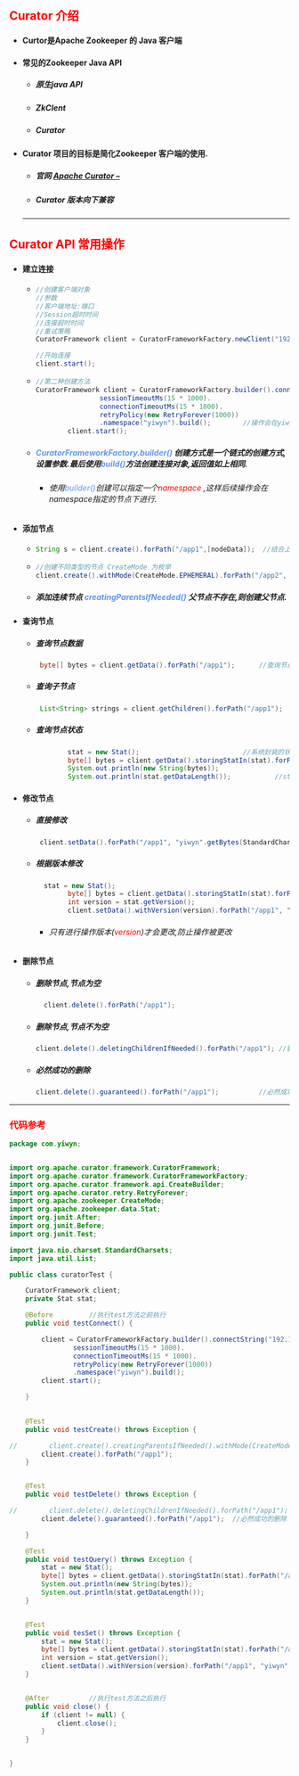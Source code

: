 ## <font color='red'>Curator 介绍</font>

- #### Curtor是Apache Zookeeper 的 Java 客户端

- #### 常见的Zookeeper Java API

  - ##### 原生java API

  - ##### ZkClent

  - ##### Curator

- #### Curator 项目的目标是简化Zookeeper 客户端的使用.

  - ##### 官网 [Apache Curator –](http://curator.apache.org/) 

  - ##### Curator 版本向下兼容

  

  

  

  <hr>


## <font color='red'>Curator API 常用操作</font>

- #### 建立连接

  - ```java
    //创建客户端对象
    //参数
    //客户端地址:端口
    //Session超时时间
    //连接超时时间
    //重试策略
    CuratorFramework client = CuratorFrameworkFactory.newClient("192.168.3.115:2181", 60 * 1000, 15 * 1000, new 			RetryForever(1000));
    
    //开始连接
    client.start();
    ```

  - ```java
    //第二种创建方法
    CuratorFramework client = CuratorFrameworkFactory.builder().connectString("192.168.3.115:2181").
                    sessionTimeoutMs(15 * 1000).
                    connectionTimeoutMs(15 * 1000).
                    retryPolicy(new RetryForever(1000))
                    .namespace("yiwyn").build(); 		//操作会在yiwyn节点下进行.
            client.start();
    ```

    

  - ##### <font color='cornflowerblue'>CuratorFrameworkFactory.builder()</font> 创建方式是一个链式的创建方式,设置参数.最后使用<font color='cornflowerblue'>build()</font>方法创建连接对象,返回值如上相同.

    - ###### 使用<font color='cornflowerblue'>builder()</font>创建可以指定一个<font color='red'>namespace</font> ,这样后续操作会在namespace指定的节点下进行.

- #### 添加节点

  - ```java
    String s = client.create().forPath("/app1",[nodeData]);  //结合上下文↑ 是在yiwyn节点下,创建app1节点  当 nodeData为空时,系统默认设置为连接机器的ip地址
    ```

  - ```java
    //创建不同类型的节点 CreateMode 为枚举 
    client.create().withMode(CreateMode.EPHEMERAL).forPath("/app2", "Hello".getBytes(StandardCharsets.UTF_8));
    ```

  - ##### 添加连续节点  <font color='cornflowerblue'>creatingParentsIfNeeded()</font> 父节点不存在,则创建父节点.

- #### 查询节点

  - ##### 查询节点数据

    ```java
     byte[] bytes = client.getData().forPath("/app1");   	//查询节点app1的数据
    ```

  - ##### 查询子节点

    ```java
     List<String> strings = client.getChildren().forPath("/app1");   //联系上下文 查询yiwyn/app1下的子节点
    ```

  - ##### 查询节点状态

    ```java
     		stat = new Stat();							//系统封装的状态Bean
            byte[] bytes = client.getData().storingStatIn(stat).forPath("/app1");  
            System.out.println(new String(bytes));
            System.out.println(stat.getDataLength());    		//stat包含了大多数的数据信息
    ```

- #### 修改节点

  - ##### 直接修改

    ```java
     client.setData().forPath("/app1", "yiwyn".getBytes(StandardCharsets.UTF_8));
    ```

  - ##### 根据版本修改

    ```java
      stat = new Stat();
            byte[] bytes = client.getData().storingStatIn(stat).forPath("/app1");
            int version = stat.getVersion();
            client.setData().withVersion(version).forPath("/app1", "yiwyn".getBytes(StandardCharsets.UTF_8));
    ```

    - ###### 只有进行操作版本(<font color='red'>version</font>)才会更改,防止操作被更改

- #### 删除节点

  - ##### 删除节点,节点为空

    ```java
      client.delete().forPath("/app1");
    ```

  - ##### 删除节点,节点不为空

    ```java
    client.delete().deletingChildrenIfNeeded().forPath("/app1"); //删除指定节点,并且删除其子节点
    ```

  - ##### 必然成功的删除

    ```java
    client.delete().guaranteed().forPath("/app1");			//必然成功的删除,防止网络抖动
    ```

    









<hr>





### <font color='red'>代码参考</font>

```java
package com.yiwyn;


import org.apache.curator.framework.CuratorFramework;
import org.apache.curator.framework.CuratorFrameworkFactory;
import org.apache.curator.framework.api.CreateBuilder;
import org.apache.curator.retry.RetryForever;
import org.apache.zookeeper.CreateMode;
import org.apache.zookeeper.data.Stat;
import org.junit.After;
import org.junit.Before;
import org.junit.Test;

import java.nio.charset.StandardCharsets;
import java.util.List;

public class curatorTest {

    CuratorFramework client;
    private Stat stat;

    @Before			//执行test方法之前执行
    public void testConnect() {

        client = CuratorFrameworkFactory.builder().connectString("192.168.3.115:2181").
                sessionTimeoutMs(15 * 1000).
                connectionTimeoutMs(15 * 1000).
                retryPolicy(new RetryForever(1000))
                .namespace("yiwyn").build();
        client.start();

    }
    

    @Test
    public void testCreate() throws Exception {

//        client.create().creatingParentsIfNeeded().withMode(CreateMode.EPHEMERAL).forPath("/app2", "Hello".getBytes(StandardCharsets.UTF_8));
        client.create().forPath("/app1");
    }


    @Test
    public void testDelete() throws Exception {

//        client.delete().deletingChildrenIfNeeded().forPath("/app1");
        client.delete().guaranteed().forPath("/app1");  //必然成功的删除

    }

    @Test
    public void testQuery() throws Exception {
        stat = new Stat();
        byte[] bytes = client.getData().storingStatIn(stat).forPath("/app1");
        System.out.println(new String(bytes));
        System.out.println(stat.getDataLength());
    }


    @Test
    public void tesSet() throws Exception {
        stat = new Stat();
        byte[] bytes = client.getData().storingStatIn(stat).forPath("/app1");
        int version = stat.getVersion();
        client.setData().withVersion(version).forPath("/app1", "yiwyn".getBytes(StandardCharsets.UTF_8));
    }


    @After			//执行test方法之后执行
    public void close() {
        if (client != null) {
            client.close();
        }
    }


}

```

